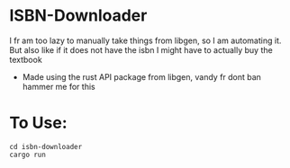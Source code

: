 # ISBN-Downloader

I fr am too lazy to manually take things from libgen, so I am automating it. But also like if it does not have the isbn I might have to actually buy the textbook

- Made using the rust API package from libgen, vandy fr dont ban hammer me for this
  
# To Use:

```
cd isbn-downloader
cargo run
```
